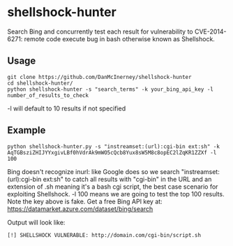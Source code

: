 shellshock-hunter
========

Search Bing and concurrently test each result for vulnerability to CVE-2014-6271: remote code execute bug in bash otherwise known as Shellshock.

Usage
-----

``` shell
git clone https://github.com/DanMcInerney/shellshock-hunter
cd shellshock-hunter/
python shellshock-hunter -s "search_terms" -k your_bing_api_key -l number_of_results_to_check
```

-l will default to 10 results if not specified

Example
-----

``` shell
python shellshock-hunter.py -s "instreamset:(url):cgi-bin ext:sh" -k AqTGBsziZHIJYYxgivLBf0hVdrAk9mWO5cQcb8Yux8sW5M8c8opEC2lZqKR1ZZXf -l 100
```

Bing doesn't recognize inurl: like Google does so we search "instreamset:(url):cgi-bin ext:sh" to catch all results with "cgi-bin" in the URL and an extension of .sh meaning it's a bash cgi script, the best case scenario for exploiting Shellshock. -l 100 means we are going to test the top 100 results. Note the key above is fake. Get a free Bing API key at: https://datamarket.azure.com/dataset/bing/search

Output will look like:
``` shell
[!] SHELLSHOCK VULNERABLE: http://domain.com/cgi-bin/script.sh
```
